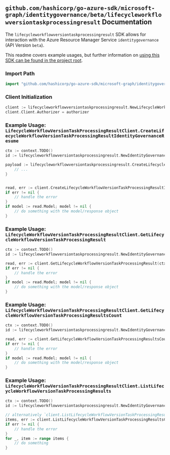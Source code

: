 
## `github.com/hashicorp/go-azure-sdk/microsoft-graph/identitygovernance/beta/lifecycleworkflowversiontaskprocessingresult` Documentation

The `lifecycleworkflowversiontaskprocessingresult` SDK allows for interaction with the Azure Resource Manager Service `identitygovernance` (API Version `beta`).

This readme covers example usages, but further information on [using this SDK can be found in the project root](https://github.com/hashicorp/go-azure-sdk/tree/main/docs).

### Import Path

```go
import "github.com/hashicorp/go-azure-sdk/microsoft-graph/identitygovernance/beta/lifecycleworkflowversiontaskprocessingresult"
```


### Client Initialization

```go
client := lifecycleworkflowversiontaskprocessingresult.NewLifecycleWorkflowVersionTaskProcessingResultClientWithBaseURI("https://management.azure.com")
client.Client.Authorizer = authorizer
```


### Example Usage: `LifecycleWorkflowVersionTaskProcessingResultClient.CreateLifecycleWorkflowVersionTaskProcessingResultIdentityGovernanceResume`

```go
ctx := context.TODO()
id := lifecycleworkflowversiontaskprocessingresult.NewIdentityGovernanceLifecycleWorkflowWorkflowIdVersionIdTaskIdTaskProcessingResultID("workflowIdValue", "workflowVersionVersionNumberValue", "taskIdValue", "taskProcessingResultIdValue")

payload := lifecycleworkflowversiontaskprocessingresult.CreateLifecycleWorkflowVersionTaskProcessingResultIdentityGovernanceResumeRequest{
	// ...
}


read, err := client.CreateLifecycleWorkflowVersionTaskProcessingResultIdentityGovernanceResume(ctx, id, payload)
if err != nil {
	// handle the error
}
if model := read.Model; model != nil {
	// do something with the model/response object
}
```


### Example Usage: `LifecycleWorkflowVersionTaskProcessingResultClient.GetLifecycleWorkflowVersionTaskProcessingResult`

```go
ctx := context.TODO()
id := lifecycleworkflowversiontaskprocessingresult.NewIdentityGovernanceLifecycleWorkflowWorkflowIdVersionIdTaskIdTaskProcessingResultID("workflowIdValue", "workflowVersionVersionNumberValue", "taskIdValue", "taskProcessingResultIdValue")

read, err := client.GetLifecycleWorkflowVersionTaskProcessingResult(ctx, id, lifecycleworkflowversiontaskprocessingresult.DefaultGetLifecycleWorkflowVersionTaskProcessingResultOperationOptions())
if err != nil {
	// handle the error
}
if model := read.Model; model != nil {
	// do something with the model/response object
}
```


### Example Usage: `LifecycleWorkflowVersionTaskProcessingResultClient.GetLifecycleWorkflowVersionTaskProcessingResultsCount`

```go
ctx := context.TODO()
id := lifecycleworkflowversiontaskprocessingresult.NewIdentityGovernanceLifecycleWorkflowWorkflowIdVersionIdTaskID("workflowIdValue", "workflowVersionVersionNumberValue", "taskIdValue")

read, err := client.GetLifecycleWorkflowVersionTaskProcessingResultsCount(ctx, id, lifecycleworkflowversiontaskprocessingresult.DefaultGetLifecycleWorkflowVersionTaskProcessingResultsCountOperationOptions())
if err != nil {
	// handle the error
}
if model := read.Model; model != nil {
	// do something with the model/response object
}
```


### Example Usage: `LifecycleWorkflowVersionTaskProcessingResultClient.ListLifecycleWorkflowVersionTaskProcessingResults`

```go
ctx := context.TODO()
id := lifecycleworkflowversiontaskprocessingresult.NewIdentityGovernanceLifecycleWorkflowWorkflowIdVersionIdTaskID("workflowIdValue", "workflowVersionVersionNumberValue", "taskIdValue")

// alternatively `client.ListLifecycleWorkflowVersionTaskProcessingResults(ctx, id, lifecycleworkflowversiontaskprocessingresult.DefaultListLifecycleWorkflowVersionTaskProcessingResultsOperationOptions())` can be used to do batched pagination
items, err := client.ListLifecycleWorkflowVersionTaskProcessingResultsComplete(ctx, id, lifecycleworkflowversiontaskprocessingresult.DefaultListLifecycleWorkflowVersionTaskProcessingResultsOperationOptions())
if err != nil {
	// handle the error
}
for _, item := range items {
	// do something
}
```
